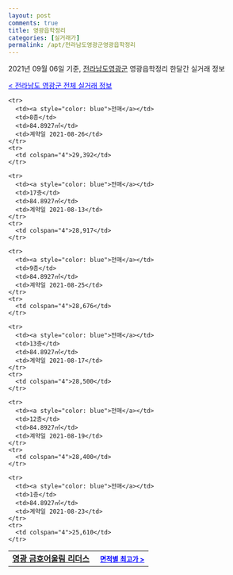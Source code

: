 ```yaml
---
layout: post
comments: true
title: 영광읍학정리
categories: [실거래가]
permalink: /apt/전라남도영광군영광읍학정리
---
```


2021년 09월 06일 기준, <a href="/apt/전라남도영광군">전라남도영광군</a> 영광읍학정리 한달간 실거래 정보

<a style="color: blue;" href="/apt/전라남도영광군">< 전라남도 영광군 전체 실거래 정보</a>
<!---- start ---->
<table>
  <tr>
    <td colspan="4" style="font-weight: bold;"><a href="/apt/전라남도영광군영광읍학정리영광금호어울림리더스">영광 금호어울림 리더스</a> &nbsp;&nbsp;&nbsp; <a style="color: blue; font-size: smaller;" href="/apt/전라남도영광군영광읍학정리영광금호어울림리더스">면적별 최고가 ></a></td>
  </tr>
    
    <tr>
      <td><a style="color: blue">전매</a></td>
      <td>8층</td>
      <td>84.8927㎡</td>
      <td>계약일 2021-08-26</td>
    </tr>
    <tr>
      <td colspan="4">29,392</td>
    </tr>
      
    <tr>
      <td><a style="color: blue">전매</a></td>
      <td>17층</td>
      <td>84.8927㎡</td>
      <td>계약일 2021-08-13</td>
    </tr>
    <tr>
      <td colspan="4">28,917</td>
    </tr>
      
    <tr>
      <td><a style="color: blue">전매</a></td>
      <td>9층</td>
      <td>84.8927㎡</td>
      <td>계약일 2021-08-25</td>
    </tr>
    <tr>
      <td colspan="4">28,676</td>
    </tr>
      
    <tr>
      <td><a style="color: blue">전매</a></td>
      <td>13층</td>
      <td>84.8927㎡</td>
      <td>계약일 2021-08-17</td>
    </tr>
    <tr>
      <td colspan="4">28,500</td>
    </tr>
      
    <tr>
      <td><a style="color: blue">전매</a></td>
      <td>12층</td>
      <td>84.8927㎡</td>
      <td>계약일 2021-08-19</td>
    </tr>
    <tr>
      <td colspan="4">28,400</td>
    </tr>
      
    <tr>
      <td><a style="color: blue">전매</a></td>
      <td>1층</td>
      <td>84.8927㎡</td>
      <td>계약일 2021-08-23</td>
    </tr>
    <tr>
      <td colspan="4">25,610</td>
    </tr>
      
</table>
<!---- end ---->
    